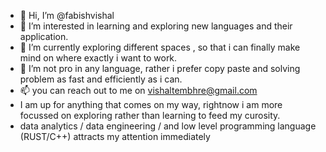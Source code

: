 - 👋 Hi, I’m @fabishvishal
- 👀 I’m interested in learning and exploring new languages and their application.
- 🌱 I’m currently exploring different spaces , so that i can finally make mind on where exactly i want to work.
- 💞️ I’m not pro in any language, rather i prefer copy paste and solving problem as fast and efficiently as i can.
- 📫 you can reach out to me on vishaltembhre@gmail.com
- I am up for anything that comes on my way, rightnow i am more focussed on exploring rather than learning to feed my curosity.
- data analytics / data engineering / and low level programming language (RUST/C++) attracts my attention immediately 
